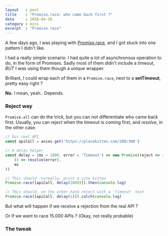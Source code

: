 ```yaml
---
layout   : post
title    : "Promise.race: who came back first ?"
date     : 2018-04-26
category : mini
excerpt  : "Promise.race"
---
```


A few days ago, I was playing with [Promise.race](https://developer.mozilla.org/en-US/docs/Web/JavaScript/Reference/Global_Objects/Promise/race), and I got stuck into one pattern I didn't like.

I had a really simple scenario: I had quite a lot of asynchronous operation to do, in the form of Promises. Sadly most of them didn't include a timeout, *BUT* I was using them though a unique wrapper.

Brilliant, I could wrap each of them in a `Promise.race`, next to a **setTimeout**, pretty easy right ?

**No.** I mean, yeah.. Depends.

### Reject way

`Promise.all` can do the trick, but you can not differentiate who came back first.
Usually, you can *reject* when the timeout is coming first, and *resolve*, in the other case.

```js
// Our real API
const apiCall = axios.get('https://placekitten.com/200/300')

// A delay helper
const delay = (ms = 1000, error = 'Timeout') => new Promise(reject => setTimeout(
    () => resolve(error),
    ms
))

// This should -normally- print a cute kitten
Promise.race([apiCall, delay(3000)]).then(console.log)

// THis should, on the other hand reject with a 'timeout' text
Promise.race([apiCall, delay(1)]).catch(console.log)
```

But what will happen if we receive a rejection from the real API ?

Or if we want to race 15.000 APIs ? (Okay, not really probable)

### The tweak
